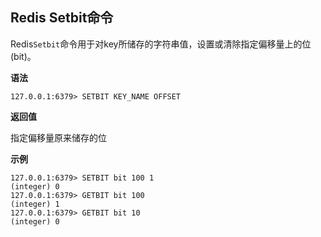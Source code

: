 ## Redis Setbit命令

Redis`Setbit`命令用于对key所储存的字符串值，设置或清除指定偏移量上的位(bit)。

**语法**

```shell
127.0.0.1:6379> SETBIT KEY_NAME OFFSET
```

**返回值**

指定偏移量原来储存的位

**示例**

```shell
127.0.0.1:6379> SETBIT bit 100 1
(integer) 0
127.0.0.1:6379> GETBIT bit 100
(integer) 1
127.0.0.1:6379> GETBIT bit 10
(integer) 0
```
